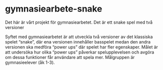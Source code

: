 # gymnasiearbete-snake
Det här är vårt projekt för gymnasiearbetet. Det är ett snake spel med två versioner 

Syftet med gymnasiearbetet är att utveckla två versioner av det klassiska spelet “snake”, där ena versionen innehåller basspelet medan den andra versionen ska medföra “power ups” där spelet har fler egenskaper. Målet är att undersöka hur olika “power ups” påverkar spelupplevelsen och avgöra om dessa funktioner får användare att spela mer. Målgruppen är gymnasieelever (åk 1-3).  
